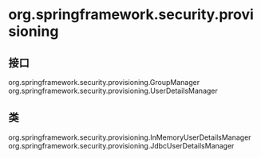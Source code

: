 # org.springframework.security.provisioning

## 接口

org.springframework.security.provisioning.GroupManager
org.springframework.security.provisioning.UserDetailsManager

## 类

org.springframework.security.provisioning.InMemoryUserDetailsManager
org.springframework.security.provisioning.JdbcUserDetailsManager





